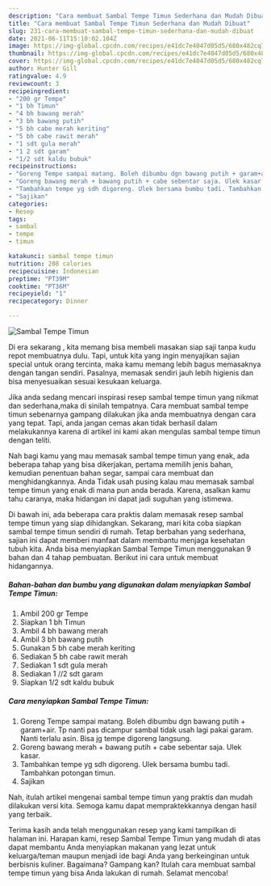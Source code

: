 ```yaml
---
description: "Cara membuat Sambal Tempe Timun Sederhana dan Mudah Dibuat"
title: "Cara membuat Sambal Tempe Timun Sederhana dan Mudah Dibuat"
slug: 231-cara-membuat-sambal-tempe-timun-sederhana-dan-mudah-dibuat
date: 2021-06-11T15:10:02.104Z
image: https://img-global.cpcdn.com/recipes/e41dc7e4047d05d5/680x482cq70/sambal-tempe-timun-foto-resep-utama.jpg
thumbnail: https://img-global.cpcdn.com/recipes/e41dc7e4047d05d5/680x482cq70/sambal-tempe-timun-foto-resep-utama.jpg
cover: https://img-global.cpcdn.com/recipes/e41dc7e4047d05d5/680x482cq70/sambal-tempe-timun-foto-resep-utama.jpg
author: Hunter Gill
ratingvalue: 4.9
reviewcount: 3
recipeingredient:
- "200 gr Tempe"
- "1 bh Timun"
- "4 bh bawang merah"
- "3 bh bawang putih"
- "5 bh cabe merah keriting"
- "5 bh cabe rawit merah"
- "1 sdt gula merah"
- "1 2 sdt garam"
- "1/2 sdt kaldu bubuk"
recipeinstructions:
- "Goreng Tempe sampai matang. Boleh dibumbu dgn bawang putih + garam+air. Tp nanti pas dicampur sambal tidak usah lagi pakai garam. Nanti terlalu asin. Bisa jg tempe digoreng langsung."
- "Goreng bawang merah + bawang putih + cabe sebentar saja. Ulek kasar."
- "Tambahkan tempe yg sdh digoreng. Ulek bersama bumbu tadi. Tambahkan potongan timun."
- "Sajikan"
categories:
- Resep
tags:
- sambal
- tempe
- timun

katakunci: sambal tempe timun 
nutrition: 208 calories
recipecuisine: Indonesian
preptime: "PT39M"
cooktime: "PT36M"
recipeyield: "1"
recipecategory: Dinner

---
```



![Sambal Tempe Timun](https://img-global.cpcdn.com/recipes/e41dc7e4047d05d5/680x482cq70/sambal-tempe-timun-foto-resep-utama.jpg)

Di era  sekarang , kita memang bisa membeli masakan siap saji tanpa kudu repot membuatnya dulu. Tapi, untuk kita yang ingin menyajikan sajian special untuk orang tercinta, maka kamu memang lebih bagus memasaknya dengan tangan sendiri. Pasalnya, memasak sendiri jauh lebih higienis dan bisa menyesuaikan sesuai kesukaan keluarga.

Jika anda sedang mencari inspirasi resep sambal tempe timun yang nikmat dan sederhana,maka di sinilah tempatnya. Cara membuat sambal tempe timun  sebenarnya gampang dilakukan jika anda membuatnya dengan cara yang tepat. Tapi, anda jangan cemas akan tidak berhasil dalam melakukannya 
karena di artikel ini kami akan mengulas sambal tempe timun dengan teliti.  



Nah bagi kamu yang mau memasak sambal tempe timun yang enak, ada beberapa tahap yang bisa dikerjakan, pertama memilih jenis bahan, kemudian penentuan bahan segar, sampai cara membuat dan menghidangkannya. Anda Tidak usah pusing kalau mau memasak sambal tempe timun yang enak di mana pun anda berada. Karena, asalkan kamu  tahu caranya, maka hidangan ini dapat jadi suguhan yang istimewa.

Di bawah ini, ada beberapa cara praktis  dalam memasak resep sambal tempe timun yang siap dihidangkan. Sekarang, mari kita coba siapkan sambal tempe timun sendiri di rumah. Tetap berbahan yang sederhana, sajian ini dapat memberi manfaat dalam membantu menjaga kesehatan tubuh kita. Anda bisa menyiapkan Sambal Tempe Timun menggunakan 9 bahan dan 4 tahap pembuatan. Berikut ini cara untuk membuat hidangannya.

<!--inarticleads1-->

##### Bahan-bahan dan bumbu yang digunakan dalam menyiapkan Sambal Tempe Timun:

1. Ambil 200 gr Tempe
1. Siapkan 1 bh Timun
1. Ambil 4 bh bawang merah
1. Ambil 3 bh bawang putih
1. Gunakan 5 bh cabe merah keriting
1. Sediakan 5 bh cabe rawit merah
1. Sediakan 1 sdt gula merah
1. Sediakan 1 //2 sdt garam
1. Siapkan 1/2 sdt kaldu bubuk




<!--inarticleads2-->

##### Cara menyiapkan Sambal Tempe Timun:

1. Goreng Tempe sampai matang. Boleh dibumbu dgn bawang putih + garam+air. Tp nanti pas dicampur sambal tidak usah lagi pakai garam. Nanti terlalu asin. Bisa jg tempe digoreng langsung.
1. Goreng bawang merah + bawang putih + cabe sebentar saja. Ulek kasar.
1. Tambahkan tempe yg sdh digoreng. Ulek bersama bumbu tadi. Tambahkan potongan timun.
1. Sajikan




Nah, itulah artikel mengenai  sambal tempe timun  yang praktis dan mudah dilakukan versi kita. Semoga kamu dapat mempraktekkannya dengan hasil yang terbaik. 

Terima kasih anda telah menggunakan resep yang kami tampilkan di halaman ini. Harapan kami, resep  Sambal Tempe Timun yang mudah di atas dapat membantu Anda menyiapkan makanan yang lezat untuk keluarga/teman maupun menjadi ide bagi Anda yang berkeinginan untuk berbisnis kuliner. Bagaimana? Gampang kan? Itulah cara membuat sambal tempe timun yang bisa Anda lakukan di rumah. Selamat mencoba!

